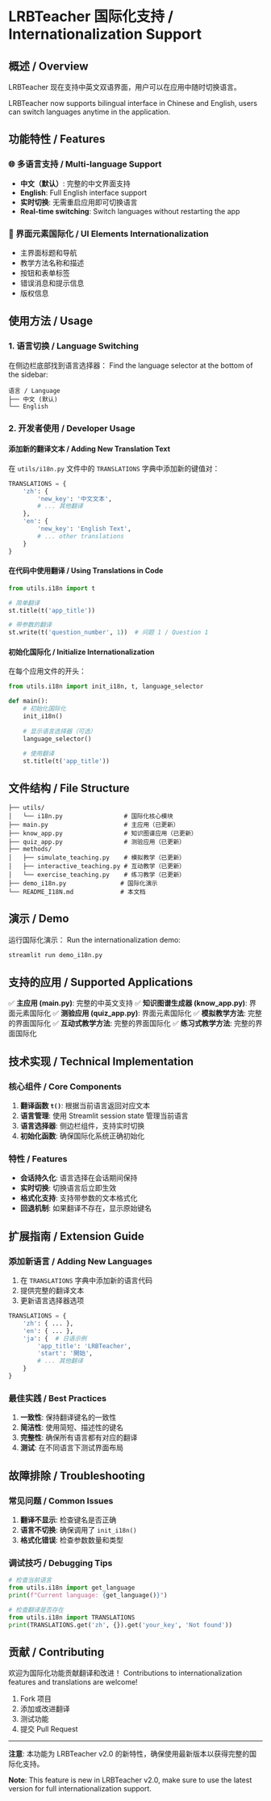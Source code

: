 # LRBTeacher 国际化支持 / Internationalization Support

## 概述 / Overview

LRBTeacher 现在支持中英文双语界面，用户可以在应用中随时切换语言。

LRBTeacher now supports bilingual interface in Chinese and English, users can switch languages anytime in the application.

## 功能特性 / Features

### 🌐 多语言支持 / Multi-language Support
- **中文（默认）**: 完整的中文界面支持
- **English**: Full English interface support
- **实时切换**: 无需重启应用即可切换语言
- **Real-time switching**: Switch languages without restarting the app

### 📱 界面元素国际化 / UI Elements Internationalization
- 主界面标题和导航
- 教学方法名称和描述
- 按钮和表单标签
- 错误消息和提示信息
- 版权信息

## 使用方法 / Usage

### 1. 语言切换 / Language Switching

在侧边栏底部找到语言选择器：
Find the language selector at the bottom of the sidebar:

```
语言 / Language
├── 中文 (默认)
└── English
```

### 2. 开发者使用 / Developer Usage

#### 添加新的翻译文本 / Adding New Translation Text

在 `utils/i18n.py` 文件中的 `TRANSLATIONS` 字典中添加新的键值对：

```python
TRANSLATIONS = {
    'zh': {
        'new_key': '中文文本',
        # ... 其他翻译
    },
    'en': {
        'new_key': 'English Text',
        # ... other translations
    }
}
```

#### 在代码中使用翻译 / Using Translations in Code

```python
from utils.i18n import t

# 简单翻译
st.title(t('app_title'))

# 带参数的翻译
st.write(t('question_number', 1))  # 问题 1 / Question 1
```

#### 初始化国际化 / Initialize Internationalization

在每个应用文件的开头：

```python
from utils.i18n import init_i18n, t, language_selector

def main():
    # 初始化国际化
    init_i18n()
    
    # 显示语言选择器（可选）
    language_selector()
    
    # 使用翻译
    st.title(t('app_title'))
```

## 文件结构 / File Structure

```
├── utils/
│   └── i18n.py                 # 国际化核心模块
├── main.py                     # 主应用（已更新）
├── know_app.py                 # 知识图谱应用（已更新）
├── quiz_app.py                 # 测验应用（已更新）
├── methods/
│   ├── simulate_teaching.py    # 模拟教学（已更新）
│   ├── interactive_teaching.py # 互动教学（已更新）
│   └── exercise_teaching.py    # 练习教学（已更新）
├── demo_i18n.py               # 国际化演示
└── README_I18N.md             # 本文档
```

## 演示 / Demo

运行国际化演示：
Run the internationalization demo:

```bash
streamlit run demo_i18n.py
```

## 支持的应用 / Supported Applications

✅ **主应用 (main.py)**: 完整的中英文支持
✅ **知识图谱生成器 (know_app.py)**: 界面元素国际化
✅ **测验应用 (quiz_app.py)**: 界面元素国际化
✅ **模拟教学方法**: 完整的界面国际化
✅ **互动式教学方法**: 完整的界面国际化
✅ **练习式教学方法**: 完整的界面国际化

## 技术实现 / Technical Implementation

### 核心组件 / Core Components

1. **翻译函数 `t()`**: 根据当前语言返回对应文本
2. **语言管理**: 使用 Streamlit session state 管理当前语言
3. **语言选择器**: 侧边栏组件，支持实时切换
4. **初始化函数**: 确保国际化系统正确初始化

### 特性 / Features

- **会话持久化**: 语言选择在会话期间保持
- **实时切换**: 切换语言后立即生效
- **格式化支持**: 支持带参数的文本格式化
- **回退机制**: 如果翻译不存在，显示原始键名

## 扩展指南 / Extension Guide

### 添加新语言 / Adding New Languages

1. 在 `TRANSLATIONS` 字典中添加新的语言代码
2. 提供完整的翻译文本
3. 更新语言选择器选项

```python
TRANSLATIONS = {
    'zh': { ... },
    'en': { ... },
    'ja': {  # 日语示例
        'app_title': 'LRBTeacher',
        'start': '開始',
        # ... 其他翻译
    }
}
```

### 最佳实践 / Best Practices

1. **一致性**: 保持翻译键名的一致性
2. **简洁性**: 使用简短、描述性的键名
3. **完整性**: 确保所有语言都有对应的翻译
4. **测试**: 在不同语言下测试界面布局

## 故障排除 / Troubleshooting

### 常见问题 / Common Issues

1. **翻译不显示**: 检查键名是否正确
2. **语言不切换**: 确保调用了 `init_i18n()`
3. **格式化错误**: 检查参数数量和类型

### 调试技巧 / Debugging Tips

```python
# 检查当前语言
from utils.i18n import get_language
print(f"Current language: {get_language()}")

# 检查翻译是否存在
from utils.i18n import TRANSLATIONS
print(TRANSLATIONS.get('zh', {}).get('your_key', 'Not found'))
```

## 贡献 / Contributing

欢迎为国际化功能贡献翻译和改进！
Contributions to internationalization features and translations are welcome!

1. Fork 项目
2. 添加或改进翻译
3. 测试功能
4. 提交 Pull Request

---

**注意**: 本功能为 LRBTeacher v2.0 的新特性，确保使用最新版本以获得完整的国际化支持。

**Note**: This feature is new in LRBTeacher v2.0, make sure to use the latest version for full internationalization support.
